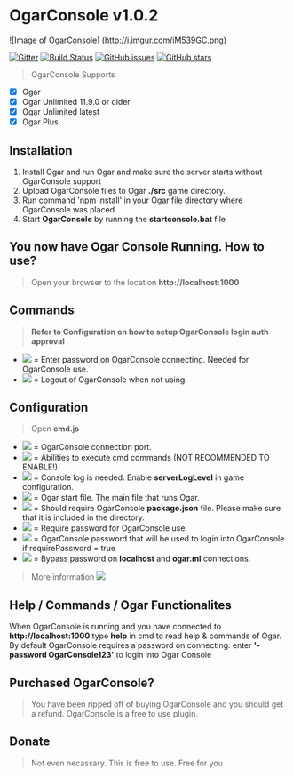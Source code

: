 # OgarConsole v1.0.2
![Image of OgarConsole] (http://i.imgur.com/iM539GC.png)

[![Gitter](https://badges.gitter.im/LegitSoulja/OgarConsole.svg)](https://gitter.im/LegitSoulja/OgarConsole?utm_source=badge&utm_medium=badge&utm_campaign=pr-badge&utm_content=body_badge) [![Build Status](https://travis-ci.org/LegitSoulja/OgarConsole.svg?branch=master)](https://travis-ci.org/LegitSoulja/OgarConsole) [![GitHub issues](https://img.shields.io/github/issues/LegitSoulja/OgarConsole.svg)](https://github.com/LegitSoulja/OgarConsole/issues) [![GitHub stars](https://img.shields.io/github/stars/LegitSoulja/OgarConsole.svg)](https://github.com/LegitSoulja/OgarConsole/stargazers)

> OgarConsole Supports
- [x] Ogar
- [x] Ogar Unlimited 11.9.0 or older
- [x] Ogar Unlimited latest
- [x] Ogar Plus

## Installation
1. Install Ogar and run Ogar and make sure the server starts without OgarConsole support
2. Upload OgarConsole files to Ogar **./src** game directory.
3. Run command 'npm install' in your Ogar file directory where OgarConsole was placed.
4. Start **OgarConsole** by running the **startconsole.bat** file

## You now have Ogar Console Running. How to use?
> Open your browser to the location **http://localhost:1000**

## Commands
> **Refer to Configuration on how to setup OgarConsole login auth approval**
- ![](https://img.shields.io/badge/command-%20--password%20[password]-green.svg?style=flat-square) = Enter password on OgarConsole connecting. Needed for OgarConsole use.
- ![](https://img.shields.io/badge/command-%20--login-green.svg?style=flat-square) = Logout of OgarConsole when not using.

## Configuration
> Open **cmd.js**

- ![](https://img.shields.io/badge/config-%20this.serverPort-green.svg?style=flat-square) = OgarConsole connection port.
- ![](https://img.shields.io/badge/config-%20this.advanced-green.svg?style=flat-square) = Abilities to execute cmd commands (NOT RECOMMENDED TO ENABLE!).
- ![](https://img.shields.io/badge/config-%20this.log-green.svg?style=flat-square) = Console log is needed. Enable **serverLogLevel** in game configuration.
- ![](https://img.shields.io/badge/config-%20this.ogar-green.svg?style=flat-square) = Ogar start file. The main file that runs Ogar.
- ![](https://img.shields.io/badge/config-%20this.json-green.svg?style=flat-square) = Should require OgarConsole **package.json** file. Please make sure that it is included in the directory.
- ![](https://img.shields.io/badge/config-%20this.requirePassword-green.svg?style=flat-square) = Require password for OgarConsole use.
- ![](https://img.shields.io/badge/config-%20this.consolePassword-green.svg?style=flat-square) = OgarConsole password that will be used to login into OgarConsole if requirePassword = true
- ![](https://img.shields.io/badge/config-%20this.allowOriginPasswordBypass-green.svg?style=flat-square) = Bypass password on **localhost** and **ogar.ml** connections.

> More information [![](https://img.shields.io/badge/faq-link-green.svg?style=flat-square)](https://github.com/LegitSoulja/OgarConsole/issues/7#issuecomment-216086983)

## Help / Commands / Ogar Functionalites
When OgarConsole is running and you have connected to **http://localhost:1000** type **help** in cmd to read help & commands of Ogar. By default OgarConsole requires a password on connecting. enter **'-password OgarConsole123'** to login into Ogar Console

## Purchased OgarConsole?
> You have been ripped off of buying OgarConsole and you should get a refund. OgarConsole is a free to use plugin.

## Donate
> Not even necassary. This is free to use. Free for you
